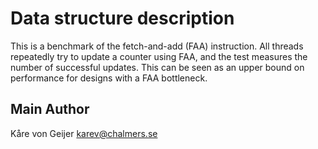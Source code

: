 # Data structure description

This is a benchmark of the fetch-and-add (FAA) instruction. All threads repeatedly try to update a counter using FAA, and the test measures the number of successful updates. This can be seen as an upper bound on performance for designs with a FAA bottleneck.

## Main Author

Kåre von Geijer <karev@chalmers.se>